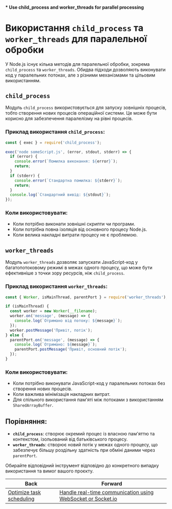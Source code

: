 #### * Use child_process and worker_threads for parallel processing

# Використання `child_process` та `worker_threads` для паралельної обробки

У Node.js існує кілька методів для паралельної обробки, зокрема `child_process` та `worker_threads`. Обидва підходи дозволяють виконувати код у паралельних потоках, але з різними механізмами та цільовим використанням.

## `child_process`

Модуль `child_process` використовується для запуску зовнішніх процесів, тобто створення нових процесів операційної системи. Це може бути корисно для забезпечення паралелізму на рівні процесів.

### Приклад використання `child_process`:

```javascript
const { exec } = require('child_process');

exec('node someScript.js', (error, stdout, stderr) => {
  if (error) {
    console.error(`Помилка виконання: ${error}`);
    return;
  }
  if (stderr) {
    console.error(`Стандартна помилка: ${stderr}`);
    return;
  }
  console.log(`Стандартний вивід: ${stdout}`);
});
```

### Коли використовувати:
- Коли потрібно виконати зовнішні скрипти чи програми.
- Коли потрібна повна ізоляція від основного процесу Node.js.
- Коли велика накладні витрати процесу не є проблемою.

## `worker_threads`

Модуль `worker_threads` дозволяє запускати JavaScript-код у багатопотоковому режимі в межах одного процесу, що може бути ефективніше з точки зору ресурсів, ніж `child_process`.

### Приклад використання `worker_threads`:

```javascript
const { Worker, isMainThread, parentPort } = require('worker_threads');

if (isMainThread) {
  const worker = new Worker(__filename);
  worker.on('message', (message) => {
    console.log(`Отримано від потоку: ${message}`);
  });
  worker.postMessage('Привіт, потік');
} else {
  parentPort.on('message', (message) => {
    console.log(`Отримано: ${message}`);
    parentPort.postMessage('Привіт, основний потік');
  });
}
```

### Коли використовувати:
- Коли потрібно виконувати JavaScript-код у паралельних потоках без створення нових процесів.
- Коли важлива мінімізація накладних витрат.
- Для спільного використання пам'яті між потоками з використанням `SharedArrayBuffer`.

## Порівняння:

- **`child_process`**: створює окремий процес із власною пам'яттю та контекстом, ізольований від батьківського процесу.
- **`worker_threads`**: створює новий потік у межах одного процесу, що забезпечує більшу роздільну здатність при обміні даними через `parentPort`.

Обирайте відповідний інструмент відповідно до конкретного випадку використання та вимог вашого проєкту.

| Back | Forward |
|---|---|
| [Optimize task scheduling](/ua/middle/nodejs/optimizing-task-scheduling.md)  | [Handle real-time communication using WebSocket or Socket.io](/ua/middle/nodejs/handle-realtime-communication-using-websocket-or-socketio.md) |
